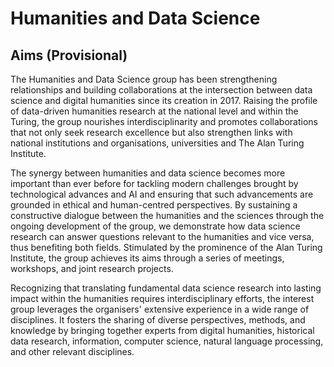 # Humanities and Data Science

## Aims (Provisional)
The Humanities and Data Science group has been strengthening relationships and building collaborations at the intersection between data science and digital humanities since its creation in 2017. Raising the profile of data-driven humanities research at the national level and within the Turing, the group nourishes interdisciplinarity and promotes collaborations that not only seek research excellence but also strengthen links with national institutions and organisations, universities and The Alan Turing Institute. 


The synergy between humanities and data science becomes more important than ever before for tackling modern challenges brought by technological advances and AI and ensuring that such advancements are grounded in ethical and human-centred perspectives. By sustaining a constructive dialogue between the humanities and the sciences through the ongoing development of the group, we demonstrate how data science research can answer questions relevant to the humanities and vice versa, thus benefiting both fields. Stimulated by the prominence of the Alan Turing Institute, the group achieves its aims through a series of meetings, workshops, and joint research projects. 


Recognizing that translating fundamental data science research into lasting impact within the humanities requires interdisciplinary efforts, the interest group leverages the organisers' extensive experience in a wide range of disciplines. It fosters the sharing of diverse perspectives, methods, and knowledge by bringing together experts from digital humanities, historical data research, information, computer science, natural language processing, and other relevant disciplines.   

 

 
